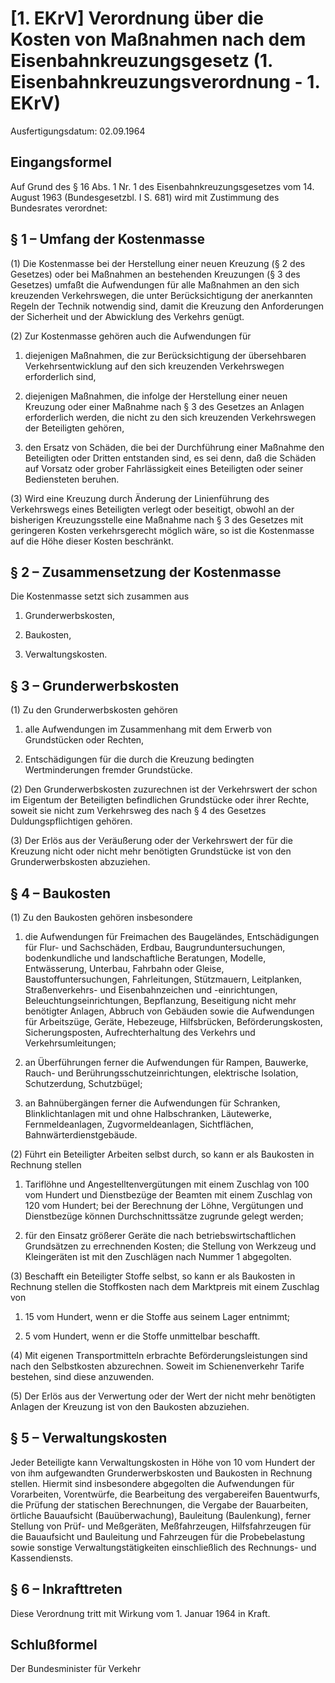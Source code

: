 # [1. EKrV] Verordnung über die Kosten von Maßnahmen nach dem Eisenbahnkreuzungsgesetz  (1. Eisenbahnkreuzungsverordnung - 1. EKrV)

Ausfertigungsdatum: 02.09.1964

 

## Eingangsformel

Auf Grund des § 16 Abs. 1 Nr. 1 des Eisenbahnkreuzungsgesetzes vom 14. August 1963 (Bundesgesetzbl. I S. 681) wird mit Zustimmung des Bundesrates verordnet:


## § 1 – Umfang der Kostenmasse

(1) Die Kostenmasse bei der Herstellung einer neuen Kreuzung (§ 2 des Gesetzes) oder bei Maßnahmen an bestehenden Kreuzungen (§ 3 des Gesetzes) umfaßt die Aufwendungen für alle Maßnahmen an den sich kreuzenden Verkehrswegen, die unter Berücksichtigung der anerkannten Regeln der Technik notwendig sind, damit die Kreuzung den Anforderungen der Sicherheit und der Abwicklung des Verkehrs genügt.

(2) Zur Kostenmasse gehören auch die Aufwendungen für

1. diejenigen Maßnahmen, die zur Berücksichtigung der übersehbaren Verkehrsentwicklung auf den sich kreuzenden Verkehrswegen erforderlich sind,

2. diejenigen Maßnahmen, die infolge der Herstellung einer neuen Kreuzung oder einer Maßnahme nach § 3 des Gesetzes an Anlagen erforderlich werden, die nicht zu den sich kreuzenden Verkehrswegen der Beteiligten gehören,

3. den Ersatz von Schäden, die bei der Durchführung einer Maßnahme den Beteiligten oder Dritten entstanden sind, es sei denn, daß die Schäden auf Vorsatz oder grober Fahrlässigkeit eines Beteiligten oder seiner Bediensteten beruhen.

(3) Wird eine Kreuzung durch Änderung der Linienführung des Verkehrswegs eines Beteiligten verlegt oder beseitigt, obwohl an der bisherigen Kreuzungsstelle eine Maßnahme nach § 3 des Gesetzes mit geringeren Kosten verkehrsgerecht möglich wäre, so ist die Kostenmasse auf die Höhe dieser Kosten beschränkt.


## § 2 – Zusammensetzung der Kostenmasse

Die Kostenmasse setzt sich zusammen aus

1. Grunderwerbskosten,

2. Baukosten,

3. Verwaltungskosten.


## § 3 – Grunderwerbskosten

(1) Zu den Grunderwerbskosten gehören

1. alle Aufwendungen im Zusammenhang mit dem Erwerb von Grundstücken oder Rechten,

2. Entschädigungen für die durch die Kreuzung bedingten Wertminderungen fremder Grundstücke.

(2) Den Grunderwerbskosten zuzurechnen ist der Verkehrswert der schon im Eigentum der Beteiligten befindlichen Grundstücke oder ihrer Rechte, soweit sie nicht zum Verkehrsweg des nach § 4 des Gesetzes Duldungspflichtigen gehören.

(3) Der Erlös aus der Veräußerung oder der Verkehrswert der für die Kreuzung nicht oder nicht mehr benötigten Grundstücke ist von den Grunderwerbskosten abzuziehen.


## § 4 – Baukosten

(1) Zu den Baukosten gehören insbesondere

1. die Aufwendungen für Freimachen des Baugeländes, Entschädigungen für Flur- und Sachschäden, Erdbau, Baugrunduntersuchungen, bodenkundliche und landschaftliche Beratungen, Modelle, Entwässerung, Unterbau, Fahrbahn oder Gleise, Baustoffuntersuchungen, Fahrleitungen, Stützmauern, Leitplanken, Straßenverkehrs- und Eisenbahnzeichen und -einrichtungen, Beleuchtungseinrichtungen, Bepflanzung, Beseitigung nicht mehr benötigter Anlagen, Abbruch von Gebäuden sowie die Aufwendungen für Arbeitszüge, Geräte, Hebezeuge, Hilfsbrücken, Beförderungskosten, Sicherungsposten, Aufrechterhaltung des Verkehrs und Verkehrsumleitungen;

2. an Überführungen ferner die Aufwendungen für Rampen, Bauwerke, Rauch- und Berührungsschutzeinrichtungen, elektrische Isolation, Schutzerdung, Schutzbügel;

3. an Bahnübergängen ferner die Aufwendungen für Schranken, Blinklichtanlagen mit und ohne Halbschranken, Läutewerke, Fernmeldeanlagen, Zugvormeldeanlagen, Sichtflächen, Bahnwärterdienstgebäude.

(2) Führt ein Beteiligter Arbeiten selbst durch, so kann er als Baukosten in Rechnung stellen

1. Tariflöhne und Angestelltenvergütungen mit einem Zuschlag von 100 vom Hundert und Dienstbezüge der Beamten mit einem Zuschlag von 120 vom Hundert; bei der Berechnung der Löhne, Vergütungen und Dienstbezüge können Durchschnittssätze zugrunde gelegt werden;

2. für den Einsatz größerer Geräte die nach betriebswirtschaftlichen Grundsätzen zu errechnenden Kosten; die Stellung von Werkzeug und Kleingeräten ist mit den Zuschlägen nach Nummer 1 abgegolten.

(3) Beschafft ein Beteiligter Stoffe selbst, so kann er als Baukosten in Rechnung stellen die Stoffkosten nach dem Marktpreis mit einem Zuschlag von

1. 15 vom Hundert, wenn er die Stoffe aus seinem Lager entnimmt;

2. 5 vom Hundert, wenn er die Stoffe unmittelbar beschafft.

(4) Mit eigenen Transportmitteln erbrachte Beförderungsleistungen sind nach den Selbstkosten abzurechnen. Soweit im Schienenverkehr Tarife bestehen, sind diese anzuwenden.

(5) Der Erlös aus der Verwertung oder der Wert der nicht mehr benötigten Anlagen der Kreuzung ist von den Baukosten abzuziehen.


## § 5 – Verwaltungskosten

Jeder Beteiligte kann Verwaltungskosten in Höhe von 10 vom Hundert der von ihm aufgewandten Grunderwerbskosten und Baukosten in Rechnung stellen. Hiermit sind insbesondere abgegolten die Aufwendungen für Vorarbeiten, Vorentwürfe, die Bearbeitung des vergabereifen Bauentwurfs, die Prüfung der statischen Berechnungen, die Vergabe der Bauarbeiten, örtliche Bauaufsicht (Bauüberwachung), Bauleitung (Baulenkung), ferner Stellung von Prüf- und Meßgeräten, Meßfahrzeugen, Hilfsfahrzeugen für die Bauaufsicht und Bauleitung und Fahrzeugen für die Probebelastung sowie sonstige Verwaltungstätigkeiten einschließlich des Rechnungs- und Kassendiensts.


## § 6 – Inkrafttreten

Diese Verordnung tritt mit Wirkung vom 1. Januar 1964 in Kraft.


## Schlußformel

Der Bundesminister für Verkehr
